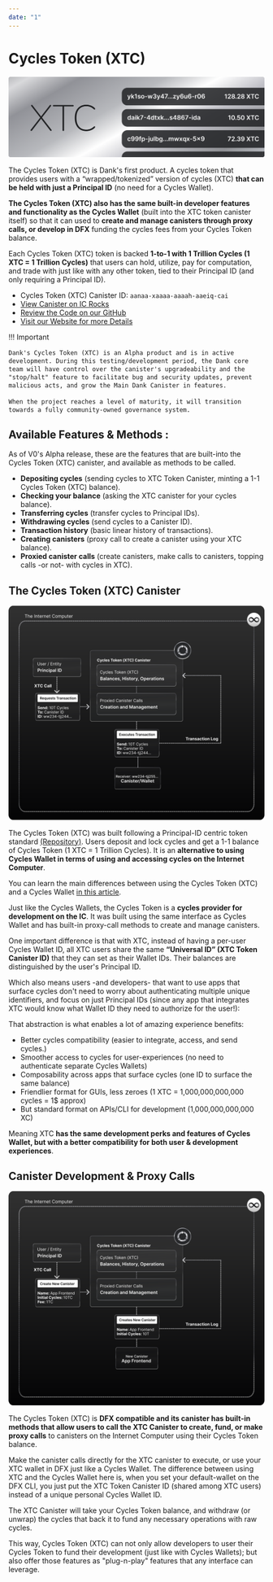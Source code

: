 ```yaml
---
date: "1"
---
```


# Cycles Token (XTC)

![](imgs/xtc-trx.png)

The Cycles Token (XTC) is Dank's first product. A cycles token that provides users with a “wrapped/tokenized” version of cycles (XTC) **that can be held with just a Principal ID** (no need for a Cycles Wallet).

**The Cycles Token (XTC) also has the same built-in developer features and functionality as the Cycles Wallet** (built into the XTC token canister itself) so that it can used to **create and manage canisters through proxy calls, or develop in DFX** funding the cycles fees from your Cycles Token balance.

Each Cycles Token (XTC) token is backed **1-to-1 with 1 Trillion Cycles (1 XTC = 1 Trillion Cycles)**  that users can hold, utilize, pay for computation, and trade with just like with any other token, tied to their Principal ID (and only requiring a Principal ID).

- Cycles Token (XTC) Canister ID: ```aanaa-xaaaa-aaaah-aaeiq-cai```
- [View Canister on IC Rocks](https://ic.rocks/principal/aanaa-xaaaa-aaaah-aaeiq-cai)
- [Review the Code on our GitHub](https://github.com/Psychedelic/dank/tree/main/xtc)
- [Visit our Website for more Details](https://dank.ooo/xtc/)


!!! Important

    Dank's Cycles Token (XTC) is an Alpha product and is in active development. During this testing/development period, the Dank core team will have control over the canister's upgradeability and the "stop/halt" feature to facilitate bug and security updates, prevent malicious acts, and grow the Main Dank Canister in features. 
    
    When the project reaches a level of maturity, it will transition towards a fully community-owned governance system.

## Available Features & Methods  :

As of V0's Alpha release, these are the features that are built-into the Cycles Token (XTC) canister, and available as methods to be called.

- **Depositing cycles** (sending cycles to XTC Token Canister, minting a 1-1 Cycles Token (XTC) balance).
- **Checking your balance** (asking the XTC canister for your cycles balance).
- **Transferring cycles** (transfer cycles to Principal IDs).
- **Withdrawing cycles** (send cycles to a Canister ID).
- **Transaction history** (basic linear history of transactions).
- **Creating canisters** (proxy call to create a canister using your XTC balance).
- **Proxied canister calls** (create canisters, make calls to canisters, topping calls -or not- with cycles in XTC).

## The Cycles Token (XTC) Canister
![](imgs/transactions.svg)

The Cycles Token (XTC) was built following a Principal-ID centric token standard [(Repository)](https://github.com/Psychedelic/standards). Users deposit and lock cycles and get a 1-1 balance of Cycles Token (1 XTC = 1 Trillion Cycles). It is an **alternative to using Cycles Wallet in terms of using and accessing cycles on the Internet Computer**.

You can learn the main differences between using the Cycles Token (XTC) and a Cycles Wallet [in this article](https://medium.com/@dank_ois/b9a1d3ddcebe?source=friends_link&sk=0d4c790eda6883d1c013b10cdb8f89f4).

Just like the Cycles Wallets, the Cycles Token is a **cycles provider for development on the IC**. It was built using the same interface as Cycles Wallet and has built-in proxy-call methods to create and manage canisters.

One important difference is that with XTC, instead of having a per-user Cycles Wallet ID, all XTC users share the same **“Universal ID” (XTC Token Canister ID)** that they can set as their Wallet IDs. Their balances are distinguished by the user's Principal ID.

Which also means users -and developers- that want to use apps that surface cycles don't need to worry about authenticating multiple unique identifiers, and focus on just Principal IDs (since any app that integrates XTC would know what Wallet ID they need to authorize for the user!):

That abstraction is what enables a lot of amazing experience benefits:

- Better cycles compatibility (easier to integrate, access, and send cycles.)
- Smoother access to cycles for user-experiences (no need to authenticate separate Cycles Wallets)
- Composability across apps that surface cycles (one ID to surface the same balance)
- Friendlier format for GUIs, less zeroes (1 XTC = 1,000,000,000,000 cycles = 1$ approx)
- But standard format on APIs/CLI for development (1,000,000,000,000 XC)

Meaning XTC **has the same development perks and features of Cycles Wallet, but with a better compatibility for both user & development experiences**.


## Canister Development & Proxy Calls
![](imgs/canister-proxy.svg)

The Cycles Token (XTC) is **DFX compatible and its canister has built-in methods that allow users to call the XTC Canister to create, fund, or make proxy calls** to canisters on the Internet Computer using their Cycles Token balance.

Make the canister calls directly for the XTC canister to execute, or use your XTC wallet in DFX just like a Cycles Wallet. The difference between using XTC and the Cycles Wallet here is, when you set your default-wallet on the DFX CLI, you just put the XTC Token Canister ID (shared among XTC users) instead of a unique personal Cycles Wallet ID.

The XTC Canister will take your Cycles Token balance, and withdraw (or unwrap) the cycles that back it to fund any necessary operations with raw cycles.

This way, Cycles Token (XTC) can not only allow developers to user their Cycles Token to fund their development (just like with Cycles Wallets); but also offer those features as "plug-n-play" features that any interface can leverage.